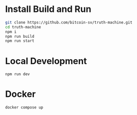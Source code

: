 # Install Build and Run
```bash
git clone https://github.com/bitcoin-sv/truth-machine.git
cd truth-machine
npm i
npm run build
npm run start
```

# Local Development

```bash 
npm run dev
```

# Docker

```bash
docker compose up
```
